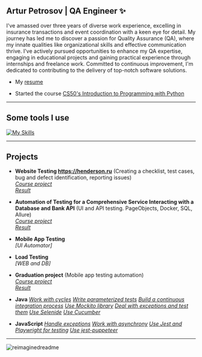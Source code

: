## Artur Petrosov | QA Engineer ✨

I've amassed over three years of diverse work experience, excelling in insurance transactions and event coordination with a keen eye for detail. My journey has led me to discover a passion for Quality Assurance (QA), where my innate qualities like organizational skills and effective communication thrive. I've actively pursued opportunities to enhance my QA expertise, engaging in educational projects and gaining practical experience through internships and freelance work. Committed to continuous improvement, I'm dedicated to contributing to the delivery of top-notch software solutions.

* My [resume](https://www.linkedin.com/in/arthur-petrosov-06177a25b/)

* Started the course [CS50's Introduction to Programming with Python]()


---
## Some tools I use

[![My Skills](https://skillicons.dev/icons?i=js,html,selenium,docker,postman,kotlin,idea,vscode,androidstudio,gradle,grafana,nodejs,replit)](https://skillicons.dev)

---
## Projects

* **Website Testing https://henderson.ru** (Creating a checklist, test cases, bug and defect identification, reporting issues)  
  *[Course project](https://github.com/netology-code/iqa-diplom/blob/main/README.md)*  
  *[Result](https://docs.google.com/spreadsheets/d/1_aHaaxvnodssT44RtEMJOxbuwgEOY_U_r1GvxUhlijI/edit#gid=0)*
  
* **Automation of Testing for a Comprehensive Service Interacting with a Database and Bank API** (UI and API testing. PageObjects, Docker, SQL, Allure)  
  *[Course project](https://github.com/netology-code/aqa-qamid-diplom)*  
  *[Result](https://github.com/ArthurPetrosov/JavaKursovaya)*

* **Mobile App Testing**  
  *[UI Automator]* 

* **Load Testing**  
  *[WEB and DB]* 

* **Graduation project** (Mobile app testing automation)  
  *[Course project](https://github.com/netology-code/qamid-diplom/tree/main)*  
  *[Result](https://github.com/ArthurPetrosov/QA_Diploma)*
  
* **Java**
  *[Work with cycles](https://github.com/ArthurPetrosov/SalesStatsMaven)*
  *[Write parameterized tests](https://github.com/ArthurPetrosov/Radio)*
  *[Build a continuous integration process](https://github.com/ArthurPetrosov/CIMaven)*
  *[Use Mockito library](https://github.com/ArthurPetrosov/Afisha)*
  *[Deal with exceptions and test them](https://github.com/ArthurPetrosov/ShopException)*
  *[Use Selenide](https://github.com/ArthurPetrosov/DeliberyCardWeb)*
  *[Use Cucumber](https://github.com/ArthurPetrosov/BDDHomework)*

* **JavaSсript**
  *[Handle exceptions](https://github.com/ArthurPetrosov/bjs-2-homeworks/blob/bjs-53/6.exception-closure/task.js)*
  *[Work with asynchrony](https://github.com/ArthurPetrosov/bjs-2-homeworks/tree/bjs-53/7.async)*
  *[Use Jest and Playwright for testing](https://github.com/ArthurPetrosov/jsaqa-code/tree/main/7.3/playwright)*
  *[Use jest-puppeteer](https://github.com/ArthurPetrosov/jsaqa-code/tree/main/7.4/puppeteer)*

---
<img src="https://myreadme.vercel.app/api/embed/nancygespens?panels=userstatistics,toprepositories,toplanguages,commitgraph" alt="reimaginedreadme" />



